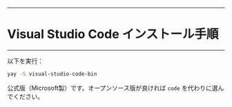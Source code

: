 -----

# Visual Studio Code インストール手順

-----

以下を実行：

```sh
yay -S visual-studio-code-bin
```

公式版（Microsoft製）です。オープンソース版が良ければ `code` を代わりに選んでください。
